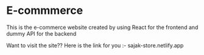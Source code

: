 # E-commmerce
This is the e-commerce website created by using React for the frontend and dummy API for the backend


Want to visit the site??
Here is the link for you :- sajak-store.netlify.app
